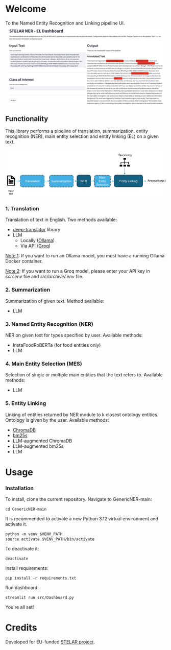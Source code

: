 # Welcome

To the Named Entity Recognition and Linking pipeline UI.
![Screenshot of a comment on a GitHub issue showing an image, added in the Markdown, of an Octocat smiling and raising a tentacle.](Figures/dashboard.png)


## Functionality

This library performs a pipeline of translation, summarization, entity recognition (NER), main entity selection and entity linking (EL) on a given text.

![Screenshot of a comment on a GitHub issue showing an image, added in the Markdown, of an Octocat smiling and raising a tentacle.](Figures/pipeline.png)


### 1. Translation

Translation of text in English. Two methods available:
* [deep-translator](https://github.com/nidhaloff/deep-translator) library
*  LLM
    * Locally ([Ollama](https://github.com/ollama/ollama))
    * Via API ([Groq](groq.com))  

  <ins>Note 1</ins>: If you want to run an Ollama model, you must have a running Ollama Docker container.
  
  <ins>Note 2</ins>: If you want to run a Groq model, please enter your API key in _scr/.env_ file and _src/archive/.env_ file.

### 2. Summarization

Summarization of given text. Method available:
*  LLM

### 3. Named Entity Recognition (NER)

NER on given text for types specified by user. Available methods:
* InstaFoodRoBERTa (for food entities only)
* LLM

### 4. Main Entity Selection (MES)

Selection of single or multiple main entities that the text refers to. Available methods:
* LLM

### 5. Entity Linking

Linking of entities returned by NER module to k closest ontology entities. Ontology is given by the user. Available methods:
* [ChromaDB](https://www.trychroma.com/)
* [bm25s](https://bm25s.github.io/)
* LLM-augmented ChromaDB
* LLM-augmented bm25s
* LLM 

# Usage

### Installation

To install, clone the current repository. Navigate to GenericNER-main:

```
cd GenericNER-main
```

It is recommended to activate a new Python 3.12 virtual environment and activate it. 

```
python -m venv $VENV_PATH
source activate $VENV_PATH/bin/activate
```

To deactivate it:
```
deactivate
```

Install requirements:

```
pip install -r requirements.txt
```

Run dashboard:

```
streamlit run src/Dashboard.py
```

You're all set!

# Credits

Developed for EU-funded [STELAR project](https://stelar-project.eu/).
